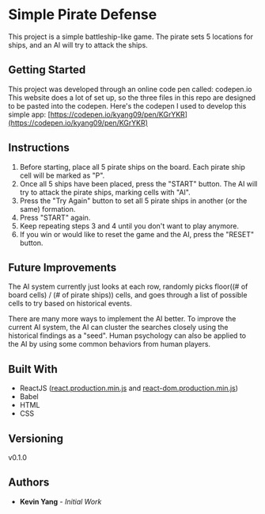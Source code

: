 # Simple Pirate Defense

This project is a simple battleship-like game.
The pirate sets 5 locations for ships, and an AI will try to attack the ships.

## Getting Started

This project was developed through an online code pen called: codepen.io
This website does a lot of set up, so the three files in this repo are designed to be pasted into the codepen.
Here's the codepen I used to develop this simple app: [https://codepen.io/kyang09/pen/KGrYKR](https://codepen.io/kyang09/pen/KGrYKR)

## Instructions

1. Before starting, place all 5 pirate ships on the board. Each pirate ship cell will be marked as "P".
2. Once all 5 ships have been placed, press the "START" button. The AI will try to attack the pirate ships, marking cells with "AI".
3. Press the "Try Again" button to set all 5 pirate ships in another (or the same) formation.
4. Press "START" again.
5. Keep repeating steps 3 and 4 until you don't want to play anymore.
6. If you win or would like to reset the game and the AI, press the "RESET" button.

## Future Improvements

The AI system currently just looks at each row, randomly picks floor((# of board cells) / (# of pirate ships)) cells, and goes through a list of possible cells to try based on historical events.

There are many more ways to implement the AI better.
To improve the current AI system, the AI can cluster the searches closely using the historical findings as a "seed".
Human psychology can also be applied to the AI by using some common behaviors from human players.

## Built With

* ReactJS ([react.production.min.js](https://cdnjs.cloudflare.com/ajax/libs/react/16.4.2/umd/react.production.min.js) and [react-dom.production.min.js](https://cdnjs.cloudflare.com/ajax/libs/react-dom/16.4.2/umd/react-dom.production.min.js))
* Babel
* HTML
* CSS

## Versioning

v0.1.0

## Authors

* **Kevin Yang** - *Initial Work*